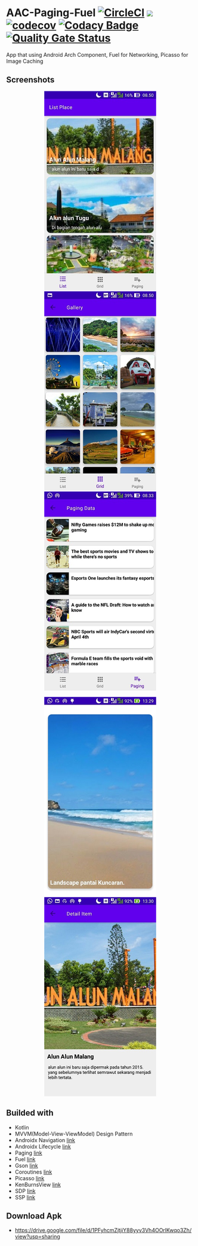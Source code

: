 # AAC-Paging-Fuel [![CircleCI](https://circleci.com/gh/4mirfor3v3r/AAC-Paging-Fuel/tree/master.svg?style=svg)](https://circleci.com/gh/4mirfor3v3r/AAC-Paging-Fuel/tree/master) ![](https://img.shields.io/badge/tag-1.0.0-brightgreen.svg?style=flat) [![codecov](https://codecov.io/gh/4mirfor3v3r/AAC-Paging-Fuel/branch/master/graph/badge.svg)](https://codecov.io/gh/4mirfor3v3r/AAC-Paging-Fuel) [![Codacy Badge](https://api.codacy.com/project/badge/Grade/36d400fc929e4d05bebbd8a9da483805)](https://www.codacy.com/manual/4mirfor3v3r/AAC-Paging-Fuel?utm_source=github.com&amp;utm_medium=referral&amp;utm_content=4mirfor3v3r/AAC-Paging-Fuel&amp;utm_campaign=Badge_Grade) [![Quality Gate Status](https://sonarcloud.io/api/project_badges/measure?project=4mirfor3v3r_AAC-Paging-Fuel&metric=alert_status)](https://sonarcloud.io/dashboard?id=4mirfor3v3r_AAC-Paging-Fuel)
App that using Android Arch Component, Fuel for Networking, Picasso for Image Caching

## Screenshots

<p align="center">
  <img src="https://raw.githubusercontent.com/4mirfor3v3r/AAC-Paging-Fuel/master/screenshoots/1.jpg" />
  <img src="https://raw.githubusercontent.com/4mirfor3v3r/AAC-Paging-Fuel/master/screenshoots/2.jpg" /> 
  <img src="https://raw.githubusercontent.com/4mirfor3v3r/AAC-Paging-Fuel/master/screenshoots/3.jpg" />
</p>
<p align="center">
  <img src="https://raw.githubusercontent.com/4mirfor3v3r/AAC-Paging-Fuel/master/screenshoots/5.jpg" />
  <img src="https://raw.githubusercontent.com/4mirfor3v3r/AAC-Paging-Fuel/master/screenshoots/4.jpg" /> 
</p>

## Builded with
 - Kotlin
 - MVVM(Model-View-ViewModel) Design Pattern
 - Androidx Navigation [link](https://developer.android.com/jetpack/androidx/releases/navigation "link")
 - Androidx Lifecycle [link](https://developer.android.com/jetpack/androidx/releases/lifecycle "link")
 - Paging [link](https://developer.android.com/jetpack/androidx/releases/paging "link")
 - Fuel [link](https://github.com/kittinunf/fuel "link")
 - Gson [link](https://github.com/google/gson "link")
 - Coroutines [link](https://github.com/Kotlin/kotlinx.coroutines "link")
 - Picasso [link](https://github.com/square/picasso "link")
 - KenBurnsView [link](https://github.com/flavioarfaria/KenBurnsView "link")
 - SDP [link](https://github.com/intuit/sdp "link")
 - SSP [link](https://github.com/intuit/ssp "link")

## Download Apk
 - https://drive.google.com/file/d/1PFyhcmZjtjiY88yyv3Vh4OOrlKwqo3Zh/view?usp=sharing
